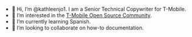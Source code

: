 - 👋  Hi, I’m @kathleenjo1. I am a Senior Technical Copywriter for T-Mobile. 
- 👀  I’m interested in the [T-Mobile Open Source Community](https://github.com/tmobile/opensource). 
- 🌱  I’m currently learning Spanish.
- 💞️  I’m looking to collaborate on how-to documentation. 

<!---
- 📫  How to reach me ...
kathleenjo1/kathleenjo1 is a ✨ special ✨ repository because its `README.md` (this file) appears on your GitHub profile.
You can click the Preview link to take a look at your changes.
--->
